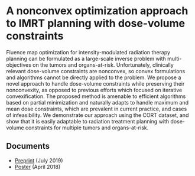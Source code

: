 # A nonconvex optimization approach to IMRT planning with dose-volume constraints

Fluence map optimization for intensity-modulated radiation therapy planning can be formulated as a large-scale inverse problem with multi-objectives on the tumors and organs-at-risk. Unfortunately, clinically relevant dose-volume constraints are nonconvex, so convex formulations and algorithms cannot be directly applied to the problem. We propose a novel approach to handle dose-volume constraints while preserving their nonconvexity, as opposed to previous efforts which focused on iterative convexification. The proposed method is amenable to efficient algorithms based on partial minimization and naturally adapts to handle maximum and mean dose constraints, which are prevalent in current practice, and cases of infeasibility. We demonstrate our approach using the CORT dataset, and show that it is easily adaptable to radiation treatment planning with dose-volume constraints for multiple tumors and organs-at-risk.

## Documents
* [Preprint](https://arxiv.org/abs/1907.10712) (July 2019)
* [Poster](https://github.com/kels271828/FluenceMapOpt/blob/master/poster.pdf) (April 2018)

